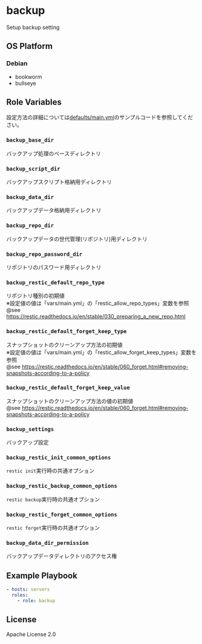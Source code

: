 backup
=================

Setup backup setting

OS Platform
-----------------

### Debian

- bookworm
- bullseye

Role Variables
--------------

設定方法の詳細については[defaults/main.yml](defaults/main.yml)のサンプルコードを参照してください。

### `backup_base_dir`

バックアップ処理のベースディレクトリ

### `backup_script_dir`

バックアップスクリプト格納用ディレクトリ

### `backup_data_dir`

バックアップデータ格納用ディレクトリ

### `backup_repo_dir`

バックアップデータの世代管理(リポジトリ)用ディレクトリ

### `backup_repo_password_dir`

リポジトリのパスワード用ディレクトリ

### `backup_restic_default_repo_type`

リポジトリ種別の初期値  
※設定値の値は「vars/main.yml」の「restic_allow_repo_types」変数を参照  
@see https://restic.readthedocs.io/en/stable/030_preparing_a_new_repo.html

### `backup_restic_default_forget_keep_type`

スナップショットのクリーンアップ方法の初期値  
※設定値の値は「vars/main.yml」の「restic_allow_forget_keep_types」変数を参照  
@see https://restic.readthedocs.io/en/stable/060_forget.html#removing-snapshots-according-to-a-policy

### `backup_restic_default_forget_keep_value`

スナップショットのクリーンアップ方法の値の初期値  
@see https://restic.readthedocs.io/en/stable/060_forget.html#removing-snapshots-according-to-a-policy

### `backup_settings`

バックアップ設定

### `backup_restic_init_common_options`

`restic init`実行時の共通オプション

### `backup_restic_backup_common_options`

`restic backup`実行時の共通オプション

### `backup_restic_forget_common_options`

`restic forget`実行時の共通オプション

### `backup_data_dir_permission`

バックアップデータディレクトリのアクセス権

Example Playbook
--------------

```yaml
- hosts: servers
  roles:
    - role: backup
```

License
--------------

Apache License 2.0
